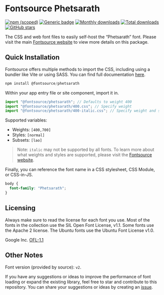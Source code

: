 # Fontsource Phetsarath

[![npm (scoped)](https://img.shields.io/npm/v/@fontsource/phetsarath?color=brightgreen)](https://www.npmjs.com/package/@fontsource/phetsarath) [![Generic badge](https://img.shields.io/badge/fontsource-passing-brightgreen)](https://github.com/fontsource/fontsource) [![Monthly downloads](https://badgen.net/npm/dm/@fontsource/phetsarath)](https://github.com/fontsource/fontsource) [![Total downloads](https://badgen.net/npm/dt/@fontsource/phetsarath)](https://github.com/fontsource/fontsource) [![GitHub stars](https://img.shields.io/github/stars/fontsource/fontsource.svg?style=social&label=Star)](https://github.com/fontsource/fontsource/stargazers)

The CSS and web font files to easily self-host the “Phetsarath” font. Please visit the main [Fontsource website](https://fontsource.org/fonts/phetsarath) to view more details on this package.

## Quick Installation

Fontsource offers multiple methods to import the CSS, including using a bundler like Vite or using SASS. You can find full documentation [here](https://fontsource.org/docs/getting-started/introduction).

```javascript
npm install @fontsource/phetsarath
```

Within your app entry file or site component, import it in.

```javascript
import "@fontsource/phetsarath"; // Defaults to weight 400
import "@fontsource/phetsarath/400.css"; // Specify weight
import "@fontsource/phetsarath/400-italic.css"; // Specify weight and style
```

Supported variables:
- Weights: `[400,700]`
- Styles: `[normal]`
- Subsets: `[lao]`

> Note: `italic` may not be supported by all fonts. To learn more about what weights and styles are supported, please visit the [Fontsource website](https://fontsource.org/fonts/phetsarath).

Finally, you can reference the font name in a CSS stylesheet, CSS Module, or CSS-in-JS.

```css
body {
  font-family: "Phetsarath";
}
```

## Licensing
Always make sure to read the license for each font you use. Most of the fonts in the collection use the SIL Open Font License, v1.1. Some fonts use the Apache 2 license. The Ubuntu fonts use the Ubuntu Font License v1.0.

Google Inc.
[OFL-1.1](http://scripts.sil.org/OFL)

## Other Notes
Font version (provided by source): `v2`.

If you have any suggestions or ideas to improve the performance of font loading or expand the existing library, feel free to star and contribute to this repository. You can share your suggestions or ideas by creating an [issue](https://github.com/fontsource/fontsource/issues).